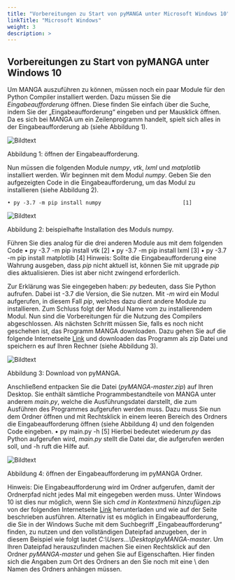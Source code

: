 ```yaml
---
title: "Vorbereitungen zu Start von pyMANGA unter Microsoft Windows 10"
linkTitle: "Microsoft Windows"
weight: 3
description: >
---
```

## Vorbereitungen zu Start von pyMANGA unter Windows 10

Um MANGA auszuführen zu können, müssen noch ein paar Module für den Python Compiler installiert werden. Dazu müssen Sie die *Eingabeaufforderung* öffnen. Diese finden Sie einfach über die Suche, indem Sie der „Eingabeaufforderung“ eingeben und per Mausklick öffnen. Da es sich bei MANGA um ein Zeilenprogramm handelt, spielt sich alles in der Eingabeaufforderung ab (siehe Abbildung 1). 

![Bildtext]("oeffnen_der_Eingabeaufforderung")

Abbildung 1: öffnen der Eingabeaufforderung.

Nun müssen die folgenden Module *numpy*, *vtk*, *lxml* und *matplotlib* installiert werden. Wir beginnen mit dem Modul *numpy*. Geben Sie den aufgezeigten Code in die Eingabeaufforderung, um das Modul zu installieren (siehe Abbildung 2). 

	• py -3.7 -m pip install numpy							[1]

![Bildtext]("beispielhafte_Installation_des_Moduls_numpy")

Abbildung 2: beispielhafte Installation des Moduls numpy.

Führen Sie dies analog für die drei anderen Module aus mit dem folgenden Code
	• py -3.7 -m pip install vtk							[2]
	• py -3.7 -m pip install lxml							[3]
	• py -3.7 -m pip install matplotlib						[4]
Hinweis: Sollte die Eingabeaufforderung eine Wahrung ausgeben, dass *pip* nicht aktuell ist, können Sie mit upgrade *pip* dies aktualisieren. Dies ist aber nicht zwingend erforderlich.

Zur Erklärung was Sie eingegeben haben: *py* bedeuten, dass Sie Python aufrufen. Dabei ist -3.7 die Version, die Sie nutzen. Mit *-m* wird ein Modul aufgerufen, in diesem Fall *pip*, welches dazu dient andere Module zu installieren. Zum Schluss folgt der Modul Name vom zu installierendem Modul. Nun sind die Vorbereitungen für die Nutzung des Compilers abgeschlossen. Als nächsten Schritt müssen Sie, falls es noch nicht geschehen ist, das Programm MANGA downloaden. Dazu gehen Sie auf die folgende Internetseite [Link](https://github.com/jbathmann/pyMANGA/ "https://github.com/jbathmann/pyMANGA/") und downloaden das Programm als zip Datei und speichern es auf Ihren Rechner (siehe Abbildung 3).

![Bildtext]("Download_von_pyMANGA")

Abbildung 3: Download von pyMANGA.

Anschließend entpacken Sie die Datei (*pyMANGA-master.zip*) auf Ihren Desktop. Sie enthält sämtliche Programmbestandteile von MANGA unter anderem *main.py*, welche die Ausführungsdatei darstellt, die zum Ausführen des Programmes aufgerufen werden muss. Dazu muss Sie nun dem Ordner öffnen und mit Rechtsklick in einem leeren Bereich des Ordners die Eingabeaufforderung öffnen (siehe Abbildung 4) und den folgenden Code eingeben.
	• py main.py -h								        [5]
Hierbei bedeutet wiederum *py* das Python aufgerufen wird, *main.py* stellt die Datei dar, die aufgerufen werden soll, und -h ruft die Hilfe auf.   

![Bildtext]("oeffnen_der_Eingabeaufforderung_im_pyMANGA_Ordner")

Abbildung 4: öffnen der Eingabeaufforderung im pyMANGA Ordner.

Hinweis: Die Eingabeaufforderung wird im Ordner aufgerufen, damit der Ordnerpfad nicht jedes Mal mit eingegeben werden muss. Unter Windows 10 ist dies nur möglich, wenn Sie sich *cmd in Kontextmenü hinzufügen.zip* von der folgenden Internetseite [Link](https://www.giga.de/downloads/windows-10/tipps/windows-10-wieder-die-eingabeaufforderung-im-kontextmenue-anzeigen/ "https://www.giga.de/downloads/windows-10/tipps/windows-10-wieder-die- eingabeaufforderung-im-kontextmenue-anzeigen/")  herunterladen und wie auf der Seite beschrieben ausführen. Alternativ ist es möglich in Eingabeaufforderung, die Sie in der Windows Suche mit dem Suchbegriff „Eingabeaufforderung“ finden, zu nutzen und den vollständigen Dateipfad anzugeben, der in diesem Beispiel wie folgt lautet *C:\Users\...\Desktop\pyMANGA-master*. Um Ihren Dateipfad herauszufinden machen Sie einen Rechtsklick auf den Ordner *pyMANGA-master* und gehen Sie auf Eigenschaften. Hier finden sich die Angaben zum Ort des Ordners an den Sie noch mit eine \ den Namen des Ordners anhängen müssen.             